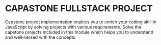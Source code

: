 # CAPASTONE FULLSTACK PROJECT
 Capstone project implementation enables you to enrich your coding skill in JavaScript by solving projects with various requirements. Solve the capstone projects included in this module which helps you to understand and well-versed with the concepts.
